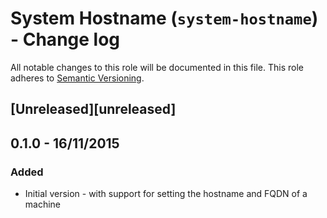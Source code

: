 # System Hostname (`system-hostname`) - Change log

All notable changes to this role will be documented in this file.
This role adheres to [Semantic Versioning](http://semver.org/spec/v2.0.0.html).

## [Unreleased][unreleased]

## 0.1.0 - 16/11/2015

### Added

* Initial version - with support for setting the hostname and FQDN of a machine
